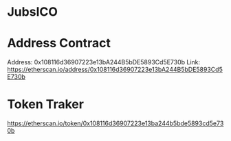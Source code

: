 # JubsICO

# Address Contract
Address: 0x108116d36907223e13bA244B5bDE5893Cd5E730b
Link: https://etherscan.io/address/0x108116d36907223e13bA244B5bDE5893Cd5E730b

# Token Traker
https://etherscan.io/token/0x108116d36907223e13ba244b5bde5893cd5e730b